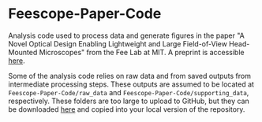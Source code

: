 # Feescope-Paper-Code
Analysis code used to process data and generate figures in the paper "A Novel Optical Design Enabling Lightweight and Large Field-of-View Head-Mounted Microscopes" from the Fee Lab at MIT. A preprint is accessible [here](https://www.biorxiv.org/content/10.1101/2021.09.03.458947v2).

Some of the analysis code relies on raw data and from saved outputs from intermediate processing steps. These outputs are assumed to be located at `Feescope-Paper-Code/raw_data` and `Feescope-Paper-Code/supporting_data`, respectively. These folders are too large to upload to GitHub, but they can be downloaded [here](https://www.academictorrents.com) and copied into your local version of the repository.
